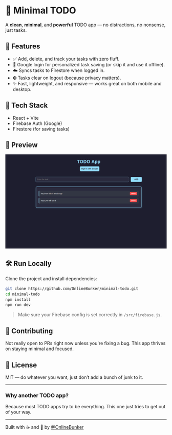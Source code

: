 # 🧠 Minimal TODO

A **clean**, **minimal**, and **powerful** TODO app — no distractions, no nonsense, just tasks.

## 🚀 Features

* ✅ Add, delete, and track your tasks with zero fluff.
* 🔐 Google login for personalized task saving (or skip it and use it offline).
* ☁️ Syncs tasks to Firestore when logged in.
* 🤀 Tasks clear on logout (because privacy matters).
* ✨ Fast, lightweight, and responsive — works great on both mobile and desktop.

## 🧹 Tech Stack

* React + Vite
* Firebase Auth (Google)
* Firestore (for saving tasks)

## 📸 Preview

![screenshot](preview.png) <!-- Add a screenshot in your repo and change the filename if needed -->

## 🛠️ Run Locally

Clone the project and install dependencies:

```bash
git clone https://github.com/OnlineBunker/minimal-todo.git
cd minimal-todo
npm install
npm run dev
```

> Make sure your Firebase config is set correctly in `/src/firebase.js`.

## 🤝 Contributing

Not really open to PRs right now unless you're fixing a bug. This app thrives on staying minimal and focused.

## 📄 License

MIT — do whatever you want, just don’t add a bunch of junk to it.

---

### Why another TODO app?

Because most TODO apps try to be everything.
This one just tries to get out of your way.

---

Built with ☕ and 🧠 by [@OnlineBunker](https://github.com/OnlineBunker)
